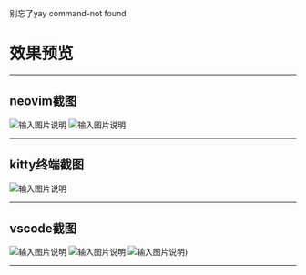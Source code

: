 别忘了yay command-not found
  
# 效果预览  
---

## neovim截图
![输入图片说明](https://foruda.gitee.com/images/1714209171153101717/7c713eac_14022551.png "屏幕截图")
![输入图片说明](https://foruda.gitee.com/images/1714209181945218233/1f3969b7_14022551.png "屏幕截图")

---

## kitty终端截图
![输入图片说明](https://foruda.gitee.com/images/1714209192188113556/9703b7fd_14022551.png "屏幕截图")

---

## vscode截图
![输入图片说明](https://foruda.gitee.com/images/1714209199740952832/4955c6ce_14022551.png "屏幕截图")
![输入图片说明](https://foruda.gitee.com/images/1714209206058884466/f235ca18_14022551.png "屏幕截图")
![输入图片说明](https://foruda.gitee.com/images/1714209218309129648/4183d817_14022551.png "屏幕截图"))

---
